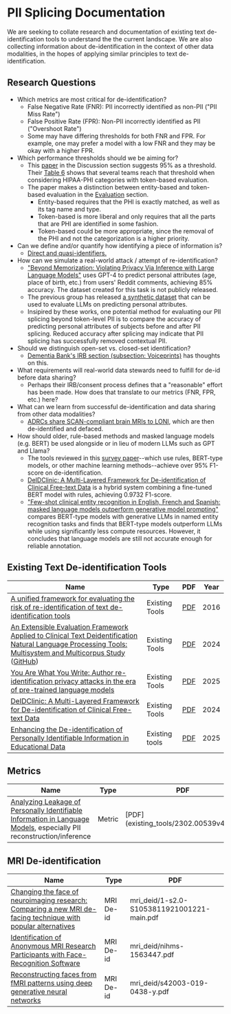 # PII Splicing Documentation

We are seeking to collate research and documentation of existing text de-identification tools to understand the the current landscape. We are also collecting information about de-identification in the context of other data modalities, in the hopes of applying similar principles to text de-identification.

## Research Questions
- Which metrics are most critical for de-identification?
    - False Negative Rate (FNR): PII incorrectly identified as non-PII ("PII Miss Rate")
    - False Positive Rate (FPR): Non-PII incorrectly identified as PII ("Overshoot Rate")
    - Some may have differing thresholds for both FNR and FPR. For example, one may prefer a model with a low FNR and they may be okay with a higher FPR.
- Which performance thresholds should we be aiming for?
    - This [paper](https://pmc.ncbi.nlm.nih.gov/articles/PMC4989908/#S10) in the Discussion section suggests 95% as a threshold. Their [Table 6](https://pmc.ncbi.nlm.nih.gov/articles/PMC4989908/#T6) shows that several teams reach that threshold when considering HIPAA-PHI categories with token-based evaluation.
    - The paper makes a distinction between entity-based and token-based evaluation in the [Evaluation](https://pmc.ncbi.nlm.nih.gov/articles/PMC4989908/#S6) section.
        - Entity-based requires that the PHI is exactly matched, as well as its tag name and type.
        - Token-based is more liberal and only requires that all the parts that are PHI are identified in some fashion.
        - Token-based could be more appropriate, since the removal of the PHI and not the categorization is a higher priority.
- Can we define and/or quantify how identifying a piece of information is?
    - [Direct and quasi-identifiers.](https://www.sciencedirect.com/science/article/pii/S1532046416300697)
- How can we simulate a real-world attack / attempt of re-identification?
    - ["Beyond Memorization: Violating Privacy Via Inference with Large Language Models"](https://arxiv.org/abs/2310.07298) uses GPT-4 to predict personal attributes (age, place of birth, etc.) from users' Reddit comments, achieving 85% accuracy. The dataset created for this task is not publicly released.
    - The previous group has released [a synthetic dataset](https://arxiv.org/abs/2406.07217) that can be used to evaluate LLMs on predicting personal attributes.
    - Insipired by these works, one potential method for evaluating our PII splicing beyond token-level PII is to compare the accuracy of predicting personal attributes of subjects before and after PII splicing. Reduced accuracy after splicing may indicate that PII splicing has successfully removed contextual PII.
- Should we distinguish open-set vs. closed-set identification?
    - [Dementia Bank's IRB section (subsection: Voiceprints)](https://talkbank.org/share/irb/) has thoughts on this.
- What requirements will real-world data stewards need to fulfill for de-id before data sharing?
    - Perhaps their IRB/consent process defines that a "reasonable" effort has been made. How does that translate to our metrics (FNR, FPR, etc.) here?
- What can we learn from successful de-identification and data sharing from other data modalities?
    - [ADRCs share SCAN-compliant brain MRIs to LONI](https://scan.naccdata.org/), which are then de-identified and defaced.
- How should older, rule-based methods and masked language models (e.g. BERT) be used alongside or in lieu of modern LLMs such as GPT and Llama?
    - The tools reviewed in this [survey paper](https://www.semanticscholar.org/paper/De-identification-of-clinical-free-text-using-A-of-Kovacevic-Ba%C5%A1aragin/4dd2f02fbec030ed73aabbb556317a24f1013585?utm_source=direct_link)--which use rules, BERT-type models, or other machine learning methods--achieve over 95% F1-score on de-identification.
    - [DeIDClinic: A Multi-Layered Framework for De-identification of Clinical Free-text Data](https://arxiv.org/abs/2410.01648) is a hybrid system combining a fine-tuned BERT model with rules, achieving 0.9732 F1-score.
    - ["Few-shot clinical entity recognition in English, French and Spanish:
masked language models outperform generative model prompting"](https://arxiv.org/pdf/2402.12801) compares BERT-type models with generative LLMs in named entity recognition tasks and finds that BERT-type models outperform LLMs while using significantly less compute resources. However, it concludes that language models are still not accurate enough for reliable annotation.


## Existing Text De-identification Tools

| Name | Type | PDF |  Year |
| - | - | - | - |
| [A unified framework for evaluating the risk of re-identification of text de-identification tools](https://www.sciencedirect.com/science/article/pii/S1532046416300697) | Existing Tools | [PDF](existing_tools/1-s2.0-S0885230824001293-main.pdf) | 2016 |
| [An Extensible Evaluation Framework Applied to Clinical Text Deidentification Natural Language Processing Tools: Multisystem and Multicorpus Study](https://pubmed.ncbi.nlm.nih.gov/38805692/) ([GitHub](https://codeberg.org/HeiderLab/ots-deidentification))| Existing Tools | [PDF](existing_tools/jmir-2024-1-e55676.pdf) | 2024 |
[You Are What You Write: Author re-identification privacy attacks in the era of pre-trained language models](https://www.sciencedirect.com/science/article/pii/S0885230824001293) | Existing Tools | [PDF](existing_tools/re-id-privacy-attacks.pdf) | 2025 |
[DeIDClinic: A Multi-Layered Framework for De-identification of Clinical Free-text Data](https://arxiv.org/abs/2410.01648) | Existing Tools | [PDF](existing_tools/2410.01648v1.pdf) | 2024 |
| [Enhancing the De-identification of Personally Identifiable Information in Educational Data](https://arxiv.org/html/2501.09765v1) | Existing tools | [PDF](existing_tools/2501.09765v1.pdf) | 2025 |

## Metrics
| Name | Type | PDF | Year | 
| - | - | - | - |
| [Analyzing Leakage of Personally Identifiable Information in Language Models](https://arxiv.org/pdf/2302.00539), especially PII reconstruction/inference | Metric | [PDF] (existing_tools/2302.00539v4.pdf) | 2023 |

## MRI De-identification

| Name |  Type | PDF |
| - | - | - |
[Changing the face of neuroimaging research: Comparing a new MRI de-facing technique with popular alternatives](https://www.sciencedirect.com/science/article/pii/S1053811921001221) | MRI De-id | mri_deid/1-s2.0-S1053811921001221-main.pdf |
[Identification of Anonymous MRI Research Participants with Face-Recognition Software](https://pmc.ncbi.nlm.nih.gov/articles/PMC7091256/) | MRI De-id | mri_deid/nihms-1563447.pdf |
[Reconstructing faces from fMRI patterns using deep generative neural networks](https://www.nature.com/articles/s42003-019-0438-y) | MRI De-id | mri_deid/s42003-019-0438-y.pdf | 
